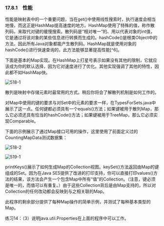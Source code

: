### 17.8.1　性能

性能是映射表中的一个重要问题，当在get()中使用线性搜索时，执行速度会相当地慢，而这正是HashMap提高速度的地方。HashMap使用了特殊的值，称作散列码，来取代对键的缓慢搜索。散列码是“相对唯一”的、用以代表对象的int值，它是通过将该对象的某些信息进行转换而生成的。hashCode()是根类Object中的方法，因此所有Java对象都能产生散列码。HashMap就是使用对象的hashCode()进行快速查询的，此方法能够显著提高性能[^6]。

下面是基本的Map实现。在HashMap上打星号表示如果没有其他的限制，它就应该成为你的默认选择，因为它对速度进行了优化。其他实现强调了其他的特性，因此都不如HashMap快。

![518-1](../Images/image03410.jpeg)

散列是映射中存储元素时最常用的方式。稍后你将会了解散列机制是如何工作的。

对Map中使用的键的要求与对Set中的元素的要求一样，在TypesForSets.java中展示了这一点。任何键都必须具有一个equals()方法；如果键被用于散列Map，那么它必须还具有恰当的hashCode()方法；如果键被用于TreeMap，那么它必须实现Comparable。

下面的示例展示了通过Map接口可用的操作，这里使用了前面定义过的CountingMapData测试数据集：

![518-2](../Images/image03411.jpeg)

![519-1](../Images/image03412.jpeg)

printKeys()展示了如何生成Map的Collection视图。keySet()方法返回由Map的键组成的Set。因为在Java SE5提供了改进的打印支持，你可以直接打印values()方法的结果，该方法会产生一个包含Map中所有“值”的Collection。（注意，键必须是唯一的，而值可以有重复。）由于这些Collection背后是由Map支持的，所以对Collection的任何改动都会反映到与之相关联的Map。

此程序的剩余部分提供了每种Map操作的简单示例，并测试了每种基本类型的Map。

练习14：（3）说明java.util.Properties在上面的程序中可以工作。